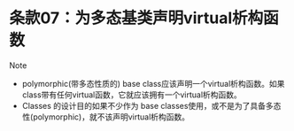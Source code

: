 # 条款07：为多态基类声明virtual析构函数

> [!Note]
>
> - polymorphic(带多态性质的) base class应该声明一个virtual析构函数。如果class带有任何virtual函数，它就应该拥有一个virtual析构函数。
> - Classes 的设计目的如果不少作为 base classes使用，或不是为了具备多态性(polymorphic)，就不该声明virtual析构函数。

